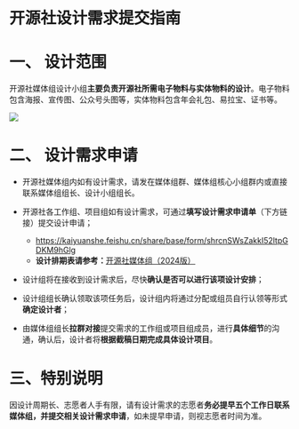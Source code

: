 # 开源社设计需求提交指南

# 一、 **设计范围**

开源社媒体组设计小组**主要负责开源社所需电子物料与实体物料的设计**。电子物料包含海报、宣传图、公众号头图等，实体物料包含年会礼包、易拉宝、证书等。

![](https://kaiyuanshe.cn/api/lark/file/C5q7bZAnpooHqwxeMQNct5Csnf9)

# 二、 **设计需求申请**

- 开源社媒体组内如有设计需求，请发在媒体组群、媒体组核心小组群内或直接联系媒体组组长、设计小组组长。
- 开源社各工作组、项目组如有设计需求，可通过**填写设计需求申请单**（下方链接）提交设计申请；
    - https://kaiyuanshe.feishu.cn/share/base/form/shrcnSWsZakkI52ltpGDKM9hGlg
    - **设计排期表请参考：**[开源社媒体组（2024版）][1]

- 设计组将在接收到设计需求后，尽快**确认是否可以进行该项设计安排**；
- 设计组组长确认领取该项任务后，设计组内将通过分配或组员自行认领等形式**确定设计者**；
- 由媒体组组长**拉群对接**提交需求的工作组或项目组成员，进行**具体细节**的沟通，确认后，设计者将**根据截稿日期完成具体设计项目**。

# 三、特别说明

因设计周期长、志愿者人手有限，请有设计需求的志愿者**务必提早五个工作日联系媒体组，并提交相关设计需求申请**，如未提早申请，则视志愿者时间为准。

[1]: https://kaiyuanshe.feishu.cn/base/Eo0pbxo5AaApCOsQthvckBAgn2f?from=from_copylink